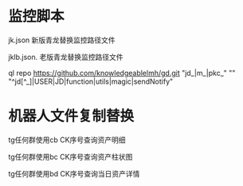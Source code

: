 #  监控脚本
jk.json      新版青龙替换监控路径文件

jklb.json.   老版青龙替换监控路径文件

ql repo https://github.com/knowledgeablelmh/gd.git "jd_|m_|pkc_" "" "^jd[^_]|USER|JD|function|utils|magic|sendNotify"


#  机器人文件复制替换

tg任何群使用cb CK序号查询资产明细

tg任何群使用bc CK序号查询资产柱状图

tg任何群使用bd CK序号查询当日资产详情
